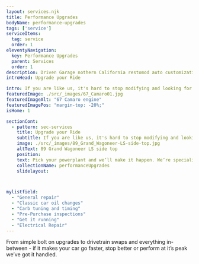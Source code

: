 ```yaml
---
layout: services.njk
title: Performance Upgrades
bodyName: performance-upgrades
tags: ['service']
serviceItems:
  tag: service
  order: 1
eleventyNavigation:
  key: Performance Upgrades
  parent: Services
  order: 1
description: Driven Garage nothern California restomod auto customization and repair shop  
introHead: Upgrade your Ride

intro: If you are like us, it's hard to stop modifying and looking for areas that can be improved. It's been a long time since your car was produced, and you might be surprised to find out what's available for your vehicle to improve overall performance.
featuredImage: ./src/_images/67_Camaro01.jpg
featuredImageAlt: "67 Camaro engine"
featuredImagePos: "margin-top: -20%;"
isHome: 1

sectionCont:
  - pattern: sec-services
    title: Upgrade your Ride
    subtitle: If you are like us, it's hard to stop modifying and looking for areas that can be improved. It's been a long time since your car was produced, and you might be surprised to find out what's available for your vehicle to improve overall performance.
    image: ./src/_images/89_Grand_Wagoneer-LS-side-top.jpg
    altText: 89 Grand Wagoneer LS side top
    position: 
    text: Pick your powerplant and we’ll make it happen. We’re specialists in modern engine swaps into classic cars - from mild to wild and oddball combos, we love making your classic better with an engine swap. We know the right parts to make it all work seamlessly and make awesome power and reliability.
    collectionName: performanceUpgrades
    slidelayout:



mylistfield:
  - "General repair"
  - "Classic car oil changes"
  - "Carb tuning and timing"
  - "Pre-Purchase inspections"
  - "Get it running"
  - "Electrical Repair"
---
```

From simple bolt on upgrades to drivetrain swaps and everything in-between - if it makes your car go faster, stop better or perform at it’s peak we’ve got it handled.
